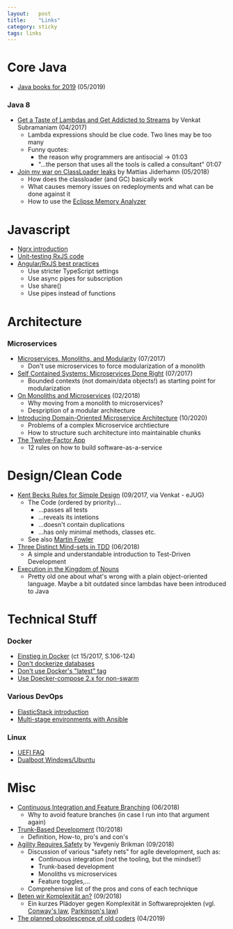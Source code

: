 ```yaml
---
layout:   post
title:    "Links"
category: sticky
tags: links
---
```


# Core Java

* [Java books for 2019](https://dzone.com/articles/10-books-java-developers-should-read-in-2019) (05/2019)

### Java 8

* [Get a Taste of Lambdas and Get Addicted to Streams](https://www.youtube.com/watch?v=1OpAgZvYXLQ) by Venkat Subramaniam (04/2017)
    * Lambda expressions should be clue code. Two lines may be too many
    * Funny quotes:
        * the reason why programmers are antisocial -> 01:03
        * "...the person that uses all the tools is called a consultant" 01:07
* [Join my war on ClassLoader leaks](https://www.youtube.com/watch?v=dXqIfo5h2BE) by Mattias Jiderhamn (05/2018)
    * How does the classloader (and GC) basically work
    * What causes memory issues on redeployments and what can be done against it
    * How to use the [Eclipse Memory Analyzer](https://www.eclipse.org/mat/)

# Javascript

* [Ngrx introduction](https://levelup.gitconnected.com/angular-ngrx-a-clean-and-clear-introduction-4ed61c89c1fc)
* [Unit-testing RxJS code](https://www.youtube.com/watch?v=QtXGa7VlNgU)
* [Angular/RxJS best practices](https://www.youtube.com/watch?v=9LPxrfssbiE)
    * Use stricter TypeScript settings
    * Use async pipes for subscription
    * Use share()
    * Use pipes instead of functions

# Architecture

### Microservices

* [Microservices, Monoliths, and Modularity](https://genehughson.wordpress.com/2017/03/31/microservices-monoliths-and-modularity/) (07/2017)
    * Don't use microservices to force modularization of a monolith
* [Self Contained Systems: Microservices Done Right](https://www.infoq.com/articles/scs-microservices-done-right) (07/2017)
    * Bounded contexts (not domain/data objects!) as starting point for modularization
* [On Monoliths and Microservices](https://dev.otto.de/2015/09/30/on-monoliths-and-microservices/) (02/2018)
    * Why moving from a monolith to microservices?
    * Despription of a modular architecture
* [Introducing Domain-Oriented Microservice Architecture](https://eng.uber.com/microservice-architecture/) (10/2020)
    * Problems of a complex Microservice archtiecture
    * How to structure such architecture into maintainable chunks
* [The Twelve-Factor App](https://12factor.net/)
    * 12 rules on how to build software-as-a-service


# Design/Clean Code

* [Kent Becks Rules for Simple Design](http://wiki.c2.com/?XpSimplicityRules) (09/2017, via Venkat - eJUG)
    * The Code (ordered by priority)...
        * ...passes all tests
        * ...reveals its intetions
        * ...doesn't contain duplications
        * ...has only minimal methods, classes etc.
    * See also [Martin Fowler](https://martinfowler.com/bliki/BeckDesignRules.html)
* [Three Distinct Mind-sets in TDD](http://www.davefarley.net/?p=260) (06/2018)
    * A simple and understandable introduction to Test-Driven Development
* [Execution in the Kingdom of Nouns](http://steve-yegge.blogspot.com/2006/03/execution-in-kingdom-of-nouns.html)
    * Pretty old one about what's wrong with a plain object-oriented language. Maybe a bit outdated since lambdas have been introduced to Java

# Technical Stuff

### Docker

* [Einstieg in Docker](https://www.heise.de/select/ct/2017/15/1500579004823067) (ct 15/2017, S.106-124)
* [Don't dockerize databases](https://vsupalov.com/database-in-docker/)
* [Don't use Docker's "latest" tag](https://vsupalov.com/docker-latest-tag/)
* [Use Doecker-compose 2.x for non-swarm](https://github.com/docker/compose/issues/4513#issuecomment-281478365)

### Various DevOps

* [ElasticStack introduction](https://logz.io/learn/complete-guide-elk-stack/)
* [Multi-stage environments with Ansible](https://www.digitalocean.com/community/tutorials/how-to-manage-multistage-environments-with-ansible)

### Linux

* [UEFI FAQ](https://www.heise.de/select/ct/2019/8/1554728176421732)
* [Dualboot Windows/Ubuntu](https://www.heise.de/select/ct/2018/23/1541472083413391)

# Misc

* [Continuous Integration and Feature Branching](http://www.davefarley.net/?p=247) (06/2018)
    * Why to avoid feature branches (in case I run into that argument again)
* [Trunk-Based Development](https://trunkbaseddevelopment.com/) (10/2018)
    * Definition, How-to, pro's and con's
* [Agility Requires Safety](https://www.ybrikman.com/writing/2016/02/14/agility-requires-safety/) by Yevgeniy Brikman (09/2018)
    * Discussion of various "safety nets" for agile development, such as:
        * Continuous integration (not the tooling, but the mindset!)
        * Trunk-based development
        * Monoliths vs microservices
        * Feature toggles,...
    * Comprehensive list of the pros and cons of each technique
* [Beten wir Komplexität an?](https://www.heise.de/developer/artikel/Beten-wir-Komplexitaet-an-4170914.html) (09/2018)
    * Ein kurzes Plädoyer gegen Komplexität in Softwareprojekten (vgl. [Conway's law](https://en.wikipedia.org/wiki/Conway%27s_law), [Parkinson's law](https://en.wikipedia.org/wiki/Parkinson%27s_law))
* [The planned obsolescence of old coders](https://onezero.medium.com/ctrl-alt-delete-the-planned-obsolescence-of-old-coders-9c5f440ee68) (04/2019)
